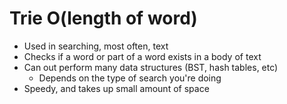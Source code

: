 # Trie O(length of word)
  - Used in searching, most often, text
  - Checks if a word or part of a word exists in a body of text
  - Can out perform many data structures (BST, hash tables, etc)
    - Depends on the type of search you're doing
  - Speedy, and takes up small amount of space